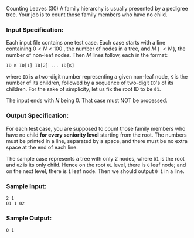 Counting Leaves (30)
A family hierarchy is usually presented by a pedigree tree. Your job is to
count those family members who have no child.

### Input Specification:

Each input file contains one test case. Each case starts with a line
containing $0<N<100$ , the number of nodes in a tree, and $M$ ( $<N$ ), the
number of non-leaf nodes. Then $M$ lines follow, each in the format:

    
    
    ID K ID[1] ID[2] ... ID[K]
    

where `ID` is a two-digit number representing a given non-leaf node, `K` is
the number of its children, followed by a sequence of two-digit `ID`'s of its
children. For the sake of simplicity, let us fix the root ID to be `01`.

The input ends with $N$ being 0. That case must NOT be processed.

### Output Specification:

For each test case, you are supposed to count those family members who have no
child **for every seniority level** starting from the root. The numbers must
be printed in a line, separated by a space, and there must be no extra space
at the end of each line.

The sample case represents a tree with only 2 nodes, where `01` is the root
and `02` is its only child. Hence on the root `01` level, there is `0` leaf
node; and on the next level, there is `1` leaf node. Then we should output `0
1` in a line.

### Sample Input:

    
    
    2 1
    01 1 02
    

### Sample Output:

    
    
    0 1
    

